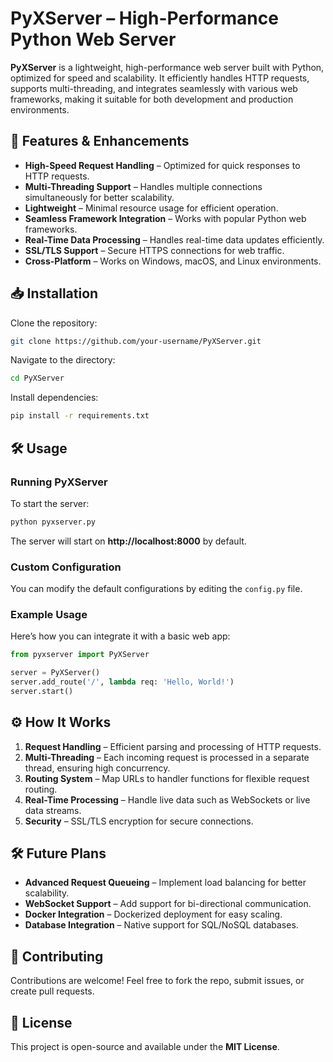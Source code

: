 # **PyXServer** – High-Performance Python Web Server  

**PyXServer** is a lightweight, high-performance web server built with Python, optimized for speed and scalability. It efficiently handles HTTP requests, supports multi-threading, and integrates seamlessly with various web frameworks, making it suitable for both development and production environments.  

## 🚀 Features & Enhancements  

- **High-Speed Request Handling** – Optimized for quick responses to HTTP requests.  
- **Multi-Threading Support** – Handles multiple connections simultaneously for better scalability.  
- **Lightweight** – Minimal resource usage for efficient operation.  
- **Seamless Framework Integration** – Works with popular Python web frameworks.  
- **Real-Time Data Processing** – Handles real-time data updates efficiently.  
- **SSL/TLS Support** – Secure HTTPS connections for web traffic.  
- **Cross-Platform** – Works on Windows, macOS, and Linux environments.  

## 📥 Installation  

Clone the repository:  
```bash
git clone https://github.com/your-username/PyXServer.git
```
Navigate to the directory:  
```bash
cd PyXServer
```
Install dependencies:  
```bash
pip install -r requirements.txt
```

## 🛠️ Usage  

### **Running PyXServer**  
To start the server:  
```bash
python pyxserver.py
```
The server will start on **http://localhost:8000** by default.  

### **Custom Configuration**  
You can modify the default configurations by editing the `config.py` file.  

### **Example Usage**  
Here’s how you can integrate it with a basic web app:  
```python
from pyxserver import PyXServer

server = PyXServer()
server.add_route('/', lambda req: 'Hello, World!')
server.start()
```

## ⚙️ How It Works  

1. **Request Handling** – Efficient parsing and processing of HTTP requests.  
2. **Multi-Threading** – Each incoming request is processed in a separate thread, ensuring high concurrency.  
3. **Routing System** – Map URLs to handler functions for flexible request routing.  
4. **Real-Time Processing** – Handle live data such as WebSockets or live data streams.  
5. **Security** – SSL/TLS encryption for secure connections.  

## 🛠️ Future Plans  

- **Advanced Request Queueing** – Implement load balancing for better scalability.  
- **WebSocket Support** – Add support for bi-directional communication.  
- **Docker Integration** – Dockerized deployment for easy scaling.  
- **Database Integration** – Native support for SQL/NoSQL databases.  

## 🤝 Contributing  

Contributions are welcome! Feel free to fork the repo, submit issues, or create pull requests.  

## 📜 License  

This project is open-source and available under the **MIT License**.  
